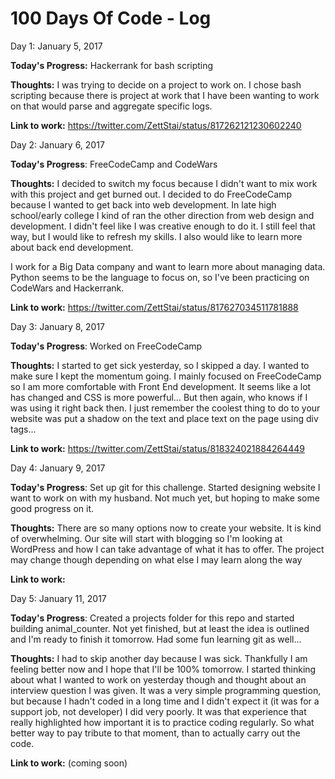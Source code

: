 # 100 Days Of Code - Log

Day 1: January 5, 2017

**Today's Progress:** Hackerrank for bash scripting

**Thoughts:** I was trying to decide on a project to work on. I chose bash scripting because there is project at work that I have been wanting to work on that would parse and aggregate specific logs.

**Link to work:** https://twitter.com/ZettStai/status/817262121230602240

Day 2: January 6, 2017

**Today's Progress**: FreeCodeCamp and CodeWars

**Thoughts:** I decided to switch my focus because I didn't want to mix work with this project and get burned out. I decided to do FreeCodeCamp because I wanted to get back into web development. In late high school/early college I kind of ran the other direction from web design and development. I didn't feel like I was creative enough to do it. I still feel that way, but I would like to refresh my skills. I also would like to learn more about back end development. 

I work for a Big Data company and want to learn more about managing data. Python seems to be the language to focus on, so I've been practicing on CodeWars and Hackerrank.

**Link to work:** https://twitter.com/ZettStai/status/817627034511781888

Day 3: January 8, 2017

**Today's Progress**: Worked on FreeCodeCamp

**Thoughts:** I started to get sick yesterday, so I skipped a day. I wanted to make sure I kept the momentum going. I mainly focused on FreeCodeCamp so I am more comfortable with Front End development. It seems like a lot has changed and CSS is more powerful... But then again, who knows if I was using it right back then. I just remember the coolest thing to do to your website was put a shadow on the text and place text on the page using div tags...
 
**Link to work:** https://twitter.com/ZettStai/status/818324021884264449

Day 4: January 9, 2017

**Today's Progress**: Set up git for this challenge. Started designing website I want to work on with my husband. Not much yet, but hoping to make some good progress on it.

**Thoughts:** There are so many options now to create your website. It is kind of overwhelming. Our site will start with blogging so I'm looking at WordPress and how I can take advantage of what it has to offer. The project may change though depending on what else I may learn along the way

**Link to work:**

Day 5: January 11, 2017

**Today's Progress**: Created a projects folder for this repo and started building animal_counter. Not yet finished, but at least the idea is outlined and I'm ready to finish it tomorrow. Had some fun learning git as well...

**Thoughts:** I had to skip another day because I was sick. Thankfully I am feeling better now and I hope that I'll be 100% tomorrow. I started thinking about what I wanted to work on yesterday though and thought about an interview question I was given. It was a very simple programming question, but because I hadn't coded in a long time and I didn't expect it (it was for a support job, not developer) I did very poorly. It was that experience that really highlighted how important it is to practice coding regularly. So what better way to pay tribute to that moment, than to actually carry out the code. 

**Link to work:** (coming soon)